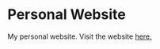 # Personal Website
My personal website. Visit the website <a href="sarathselvan.github.io">here.</a>
